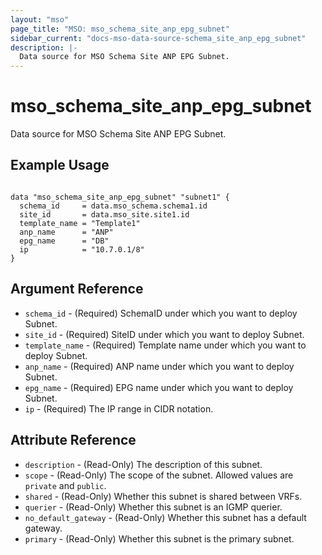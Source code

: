 ```yaml
---
layout: "mso"
page_title: "MSO: mso_schema_site_anp_epg_subnet"
sidebar_current: "docs-mso-data-source-schema_site_anp_epg_subnet"
description: |-
  Data source for MSO Schema Site ANP EPG Subnet.
---
```


# mso_schema_site_anp_epg_subnet #

Data source for MSO Schema Site ANP EPG Subnet.

## Example Usage ##

```hcl

data "mso_schema_site_anp_epg_subnet" "subnet1" {
  schema_id     = data.mso_schema.schema1.id
  site_id       = data.mso_site.site1.id
  template_name = "Template1"
  anp_name      = "ANP"
  epg_name      = "DB"
  ip            = "10.7.0.1/8"
}

```

## Argument Reference ##

* `schema_id` - (Required) SchemaID under which you want to deploy Subnet.
* `site_id` - (Required) SiteID under which you want to deploy Subnet.
* `template_name` - (Required) Template name under which you want to deploy Subnet.
* `anp_name` - (Required) ANP name under which you want to deploy Subnet.
* `epg_name` - (Required) EPG name under which you want to deploy Subnet.
* `ip` - (Required) The IP range in CIDR notation.

## Attribute Reference ##

* `description` - (Read-Only) The description of this subnet.
* `scope` - (Read-Only) The scope of the subnet. Allowed values are `private` and `public`.
* `shared` - (Read-Only) Whether this subnet is shared between VRFs.
* `querier` - (Read-Only) Whether this subnet is an IGMP querier.
* `no_default_gateway` - (Read-Only) Whether this subnet has a default gateway.
* `primary` - (Read-Only) Whether this subnet is the primary subnet.
